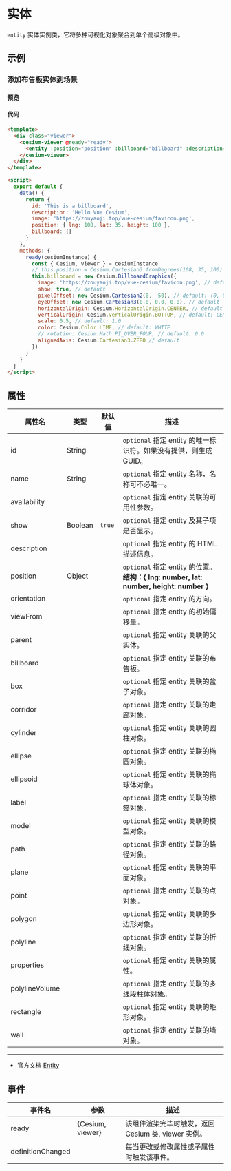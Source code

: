 # 实体

`entity` 实体实例类，它将多种可视化对象聚合到单个高级对象中。

## 示例

### 添加布告板实体到场景

#### 预览

<doc-preview>
  <template>
    <div class="viewer">
      <cesium-viewer @ready="ready">
        <entity ref="entity" :position="position" :billboard="billboard" :description="description" :id="id" @ready.once="entityReady">
        </entity>
      </cesium-viewer>
    </div>
  </template>

  <script>
    export default {
      data () {
        return {
          id: 'This is a billboard',
          description: 'Hello Vue Cesium',
          image: 'https://zouyaoji.top/vue-cesium/favicon.png',
          position: { lng: 108, lat: 35, height: 100 },
          billboard: {}
        }
      },
      methods: {
        ready (cesiumInstance) {
          const { Cesium, viewer } = cesiumInstance
          window.vm = this
        },
        entityReady () {
          window.vm = this
          this.billboard = new Cesium.BillboardGraphics({
            image: 'https://zouyaoji.top/vue-cesium/favicon.png', // default: undefined
            show: true, // default
            pixelOffset: new Cesium.Cartesian2(0, -50), // default: (0, 0)
            eyeOffset: new Cesium.Cartesian3(0.0, 0.0, 0.0), // default
            horizontalOrigin: Cesium.HorizontalOrigin.CENTER, // default
            verticalOrigin: Cesium.VerticalOrigin.BOTTOM, // default: CENTER
            scale: 0.5, // default: 1.0
            color: Cesium.Color.LIME, // default: WHITE
            // rotation: Cesium.Math.PI_OVER_FOUR, // default: 0.0
            alignedAxis: Cesium.Cartesian3.ZERO, // default
          })
        }
      }
    }
  </script>
</doc-preview>

#### 代码

```html
<template>
  <div class="viewer">
    <cesium-viewer @ready="ready">
      <entity :position="position" :billboard="billboard" :description="description" :id="id"> </entity>
    </cesium-viewer>
  </div>
</template>

<script>
  export default {
    data() {
      return {
        id: 'This is a billboard',
        description: 'Hello Vue Cesium',
        image: 'https://zouyaoji.top/vue-cesium/favicon.png',
        position: { lng: 108, lat: 35, height: 100 },
        billboard: {}
      }
    },
    methods: {
      ready(cesiumInstance) {
        const { Cesium, viewer } = cesiumInstance
        // this.position = Cesium.Cartesian3.fromDegrees(108, 35, 100)
        this.billboard = new Cesium.BillboardGraphics({
          image: 'https://zouyaoji.top/vue-cesium/favicon.png', // default: undefined
          show: true, // default
          pixelOffset: new Cesium.Cartesian2(0, -50), // default: (0, 0)
          eyeOffset: new Cesium.Cartesian3(0.0, 0.0, 0.0), // default
          horizontalOrigin: Cesium.HorizontalOrigin.CENTER, // default
          verticalOrigin: Cesium.VerticalOrigin.BOTTOM, // default: CENTER
          scale: 0.5, // default: 1.0
          color: Cesium.Color.LIME, // default: WHITE
          // rotation: Cesium.Math.PI_OVER_FOUR, // default: 0.0
          alignedAxis: Cesium.Cartesian3.ZERO // default
        })
      }
    }
  }
</script>
```

## 属性

| 属性名         | 类型    | 默认值 | 描述                                                                                   |
| -------------- | ------- | ------ | -------------------------------------------------------------------------------------- |
| id             | String  |        | `optional` 指定 entity 的唯一标识符。如果没有提供，则生成 GUID。                       |
| name           | String  |        | `optional` 指定 entity 名称，名称可不必唯一。                                          |
| availability   |         |        | `optional` 指定 entity 关联的可用性参数。                                              |
| show           | Boolean | `true` | `optional` 指定 entity 及其子项是否显示。                                              |
| description    |         |        | `optional` 指定 entity 的 HTML 描述信息。                                              |
| position       | Object  |        | `optional` 指定 entity 的位置。 **结构：{ lng: number, lat: number, height: number }** |
| orientation    |         |        | `optional` 指定 entity 的方向。                                                        |
| viewFrom       |         |        | `optional` 指定 entity 的初始偏移量。                                                  |
| parent         |         |        | `optional` 指定 entity 关联的父实体。                                                  |
| billboard      |         |        | `optional` 指定 entity 关联的布告板。                                                  |
| box            |         |        | `optional` 指定 entity 关联的盒子对象。                                                |
| corridor       |         |        | `optional` 指定 entity 关联的走廊对象。                                                |
| cylinder       |         |        | `optional` 指定 entity 关联的圆柱对象。                                                |
| ellipse        |         |        | `optional` 指定 entity 关联的椭圆对象。                                                |
| ellipsoid      |         |        | `optional` 指定 entity 关联的椭球体对象。                                              |
| label          |         |        | `optional` 指定 entity 关联的标签对象。                                                |
| model          |         |        | `optional` 指定 entity 关联的模型对象。                                                |
| path           |         |        | `optional` 指定 entity 关联的路径对象。                                                |
| plane          |         |        | `optional` 指定 entity 关联的平面对象。                                                |
| point          |         |        | `optional` 指定 entity 关联的点对象。                                                  |
| polygon        |         |        | `optional` 指定 entity 关联的多边形对象。                                              |
| polyline       |         |        | `optional` 指定 entity 关联的折线对象。                                                |
| properties     |         |        | `optional` 指定 entity 关联的属性。                                                    |
| polylineVolume |         |        | `optional` 指定 entity 关联的多线段柱体对象。                                          |
| rectangle      |         |        | `optional` 指定 entity 关联的矩形对象。                                                |
| wall           |         |        | `optional` 指定 entity 关联的墙对象。                                                  |

---

- 官方文档 [Entity](https://cesium.com/docs/cesiumjs-ref-doc/Entity.html)

## 事件

| 事件名            | 参数             | 描述                                                |
| ----------------- | ---------------- | --------------------------------------------------- |
| ready             | {Cesium, viewer} | 该组件渲染完毕时触发，返回 Cesium 类, viewer 实例。 |
| definitionChanged |                  | 每当更改或修改属性或子属性时触发该事件。            |
